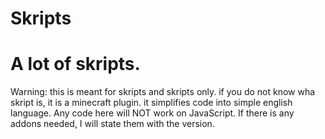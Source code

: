 # Skripts
# A lot of skripts.
Warning: this is meant for skripts and skripts only.
if you do not know wha skript is, it is a minecraft plugin.
it simplifies code into simple english language.
Any code here will NOT work on JavaScript.
If there is any addons needed, I will state them with the version.
